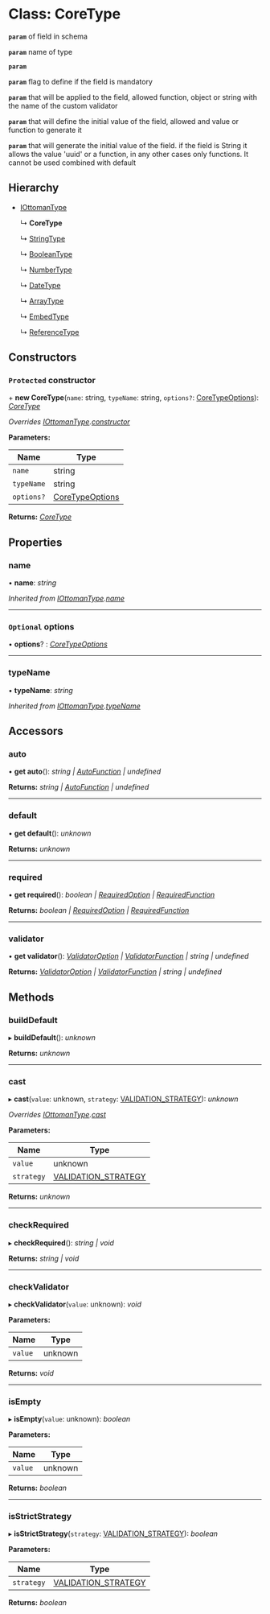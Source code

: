 # Class: CoreType

**`param`** of field in schema

**`param`** name of type

**`param`** 

**`param`** flag to define if the field is mandatory

**`param`** that will be applied to the field, allowed function, object or string with the name of the custom validator

**`param`** that will define the initial value of the field, allowed and value or function to generate it

**`param`** that will generate the initial value of the field. if the field is String it allows the value 'uuid' or a function, in any other cases only functions. It cannot be used combined with default

## Hierarchy

* [IOttomanType](iottomantype.md)

  ↳ **CoreType**

  ↳ [StringType](stringtype.md)

  ↳ [BooleanType](booleantype.md)

  ↳ [NumberType](numbertype.md)

  ↳ [DateType](datetype.md)

  ↳ [ArrayType](arraytype.md)

  ↳ [EmbedType](embedtype.md)

  ↳ [ReferenceType](referencetype.md)

## Constructors

### `Protected` constructor

\+ **new CoreType**(`name`: string, `typeName`: string, `options?`: [CoreTypeOptions](../interfaces/coretypeoptions.md)): *[CoreType](coretype.md)*

*Overrides [IOttomanType](iottomantype.md).[constructor](iottomantype.md#protected-constructor)*

**Parameters:**

Name | Type |
------ | ------ |
`name` | string |
`typeName` | string |
`options?` | [CoreTypeOptions](../interfaces/coretypeoptions.md) |

**Returns:** *[CoreType](coretype.md)*

## Properties

###  name

• **name**: *string*

*Inherited from [IOttomanType](iottomantype.md).[name](iottomantype.md#name)*

___

### `Optional` options

• **options**? : *[CoreTypeOptions](../interfaces/coretypeoptions.md)*

___

###  typeName

• **typeName**: *string*

*Inherited from [IOttomanType](iottomantype.md).[typeName](iottomantype.md#typename)*

## Accessors

###  auto

• **get auto**(): *string | [AutoFunction](../globals.md#autofunction) | undefined*

**Returns:** *string | [AutoFunction](../globals.md#autofunction) | undefined*

___

###  default

• **get default**(): *unknown*

**Returns:** *unknown*

___

###  required

• **get required**(): *boolean | [RequiredOption](../interfaces/requiredoption.md) | [RequiredFunction](../globals.md#requiredfunction)*

**Returns:** *boolean | [RequiredOption](../interfaces/requiredoption.md) | [RequiredFunction](../globals.md#requiredfunction)*

___

###  validator

• **get validator**(): *[ValidatorOption](../interfaces/validatoroption.md) | [ValidatorFunction](../globals.md#validatorfunction) | string | undefined*

**Returns:** *[ValidatorOption](../interfaces/validatoroption.md) | [ValidatorFunction](../globals.md#validatorfunction) | string | undefined*

## Methods

###  buildDefault

▸ **buildDefault**(): *unknown*

**Returns:** *unknown*

___

###  cast

▸ **cast**(`value`: unknown, `strategy`: [VALIDATION_STRATEGY](../enums/validation_strategy.md)): *unknown*

*Overrides [IOttomanType](iottomantype.md).[cast](iottomantype.md#abstract-cast)*

**Parameters:**

Name | Type |
------ | ------ |
`value` | unknown |
`strategy` | [VALIDATION_STRATEGY](../enums/validation_strategy.md) |

**Returns:** *unknown*

___

###  checkRequired

▸ **checkRequired**(): *string | void*

**Returns:** *string | void*

___

###  checkValidator

▸ **checkValidator**(`value`: unknown): *void*

**Parameters:**

Name | Type |
------ | ------ |
`value` | unknown |

**Returns:** *void*

___

###  isEmpty

▸ **isEmpty**(`value`: unknown): *boolean*

**Parameters:**

Name | Type |
------ | ------ |
`value` | unknown |

**Returns:** *boolean*

___

###  isStrictStrategy

▸ **isStrictStrategy**(`strategy`: [VALIDATION_STRATEGY](../enums/validation_strategy.md)): *boolean*

**Parameters:**

Name | Type |
------ | ------ |
`strategy` | [VALIDATION_STRATEGY](../enums/validation_strategy.md) |

**Returns:** *boolean*

